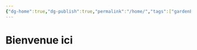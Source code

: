 ```yaml
---
{"dg-home":true,"dg-publish":true,"permalink":"/home/","tags":["gardenEntry"],"dgPassFrontmatter":true}
---
```



# Bienvenue ici